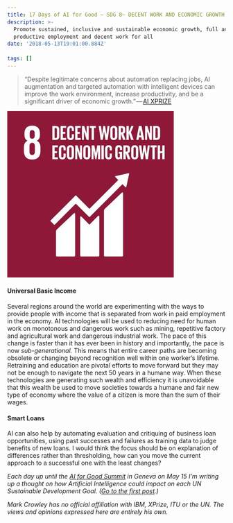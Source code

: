 ```yaml
---
title: 17 Days of AI for Good — SDG 8— DECENT WORK AND ECONOMIC GROWTH
description: >-
  Promote sustained, inclusive and sustainable economic growth, full and
  productive employment and decent work for all
date: '2018-05-13T19:01:00.884Z'

tags: []
---
```


> “Despite legitimate concerns about automation replacing jobs, AI augmentation and targeted automation with intelligent devices can improve the work environment, increase productivity, and be a significant driver of economic growth.” — [AI XPRIZE](https://ai.xprize.org/AI-For-Good/sustainable-development-goals)

![](/assets/1__C0hStrgsIMLNflpq1shsmQ.jpeg)

#### Universal Basic Income

Several regions around the world are experimenting with the ways to provide people with income that is separated from work in paid employment in the economy. AI technologies will be used to reducing need for human work on monotonous and dangerous work such as mining, repetitive factory and agricultural work and dangerous industrial work. The pace of this change is faster than it has ever been in history and importantly, the pace is now _sub-generational._ This means that entire career paths are becoming obsolete or changing beyond recognition well within one worker’s lifetime. Retraining and education are pivotal efforts to move forward but they may not be enough to navigate the next 50 years in a humane way. When these technologies are generating such wealth and efficiency it is unavoidable that this wealth be used to move societies towards a humane and fair new type of economy where the value of a citizen is more than the sum of their wages.

#### Smart Loans

AI can also help by automating evaluation and critiquing of business loan opportunities, using past successes and failures as training data to judge benefits of new loans. I would think the focus should be on explanation of differences rather than thresholding, how can you move the current approach to a successful one with the least changes?

_Each day up until the_ [_AI for Good Summit_](https://www.itu.int/en/ITU-T/AI/2018/Pages/default.aspx) _in Geneva on May 15 I’m writing up a thought on how Artificial Intelligence could impact on each UN Sustainable Development Goal. (_[_Go to the first post_](https://medium.com/computationallythinking/17-days-of-ai-for-good-4bed544f42f8)_.)_

_Mark Crowley has no official affiliation with IBM, XPrize, ITU or the UN. The views and opinions expressed here are entirely his own._
